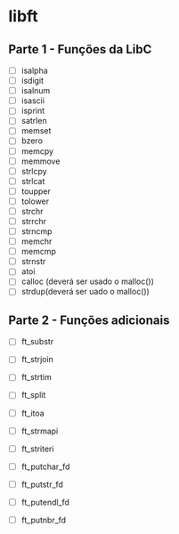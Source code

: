 # libft

## Parte 1 - Funções da LibC
- [ ] isalpha
- [ ] isdigit
- [ ] isalnum
- [ ] isascii
- [ ] isprint
- [ ] satrlen
- [ ] memset
- [ ] bzero
- [ ] memcpy
- [ ] memmove
- [ ] strlcpy
- [ ] strlcat
- [ ] toupper
- [ ] tolower
- [ ] strchr
- [ ] strrchr
- [ ] strncmp
- [ ] memchr
- [ ] memcmp
- [ ] strnstr
- [ ] atoi
- [ ] calloc (deverá ser usado o malloc())
- [ ] strdup(deverá ser uado o malloc())

## Parte 2 - Funções adicionais
- [ ] ft_substr
- [ ] ft_strjoin
- [ ] ft_strtim
- [ ] ft_split
- [ ] ft_itoa
- [ ] ft_strmapi
- [ ] ft_striteri
- [ ] ft_putchar_fd
- [ ] ft_putstr_fd
- [ ] ft_putendl_fd
- [ ] ft_putnbr_fd

